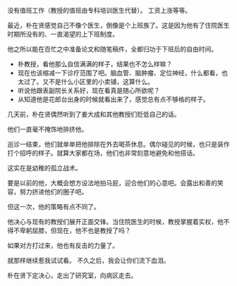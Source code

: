 没有值班工作（教授的值班由专科培训医生代替）。
工资上涨等等。

最近，朴在贤感觉自己不像个医生，倒像是个上班族了。这是因为他有了住院医生时期所没有的、一直渴望的上下班制度。

他之所以能在百忙之中准备论文和随笔稿件，全都归功于下班后的自由时间。

- 朴教授，看他那么自信满满的样子，结果也不怎么样嘛？
- 现在也该缩减一下诊疗范围了吧。脑血管、脑肿瘤、定位神经，什么都看，也太过了。又不是什么小区里的小卖铺，这算什么。
- 听说他跟表副院长关系好，现在看真是随心所欲呢？
- 从知道他是花郎台出身的时候就看出来了，感觉总有点不够格的样子。

几天前，朴在贤偶然听到了姜大成和其他教授们贬低自己的话。

他们一直毫不掩饰地排挤他。

巡诊一结束，他们就单单把他排除在外去喝茶休息。偶尔碰见的时候，也只是装作打个招呼的样子。就算大家都在场，他们也非常刻意地避免和他搭话。

这实在是幼稚的孤立战术。

要是以前的他，大概会想方设法地拍马屁，迎合他们的心意吧。会露出和善的笑容，努力挤进他们的圈子吧。

但这一次，他的策略有点不同了。

他决心与现有的教授们展开正面交锋。当住院医生的时候，教授掌握着实权，他不得不卑躬屈膝，但现在，他不也是教授了吗？

如果对方打过来，他也有反击的力量了。

就那样继续惹我试试看。
不久之后，我会让你们流下血泪。

朴在贤下定决心，走出了研究室，向病区走去。